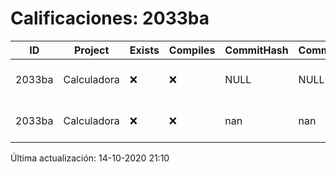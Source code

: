 # Calificaciones: 2033ba
|ID|Project|Exists|Compiles|CommitHash|CommitDate|CheckDate|Comments|
|-|-|-|-|-|-|-|-|
|2033ba|Calculadora|❌|❌|NULL|NULL|14-10-2020 21:10:36|No se encontró el archivo en PracticasComputacionI/Calculadora/Calculadora.cpp|
|2033ba|Calculadora|❌|❌|nan|nan|13-10-2020 22:50:15|No se encontró el archivo en PracticasComputacionI/Calculadora/Calculadora.cpp|

Última actualización: 14-10-2020 21:10
